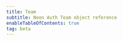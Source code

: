```yaml
---
title: Team
subtitle: Neon Auth Team object reference
enableTableOfContents: true
tag: beta
---
```


<SdkTeam sdkName="Next.js" />
